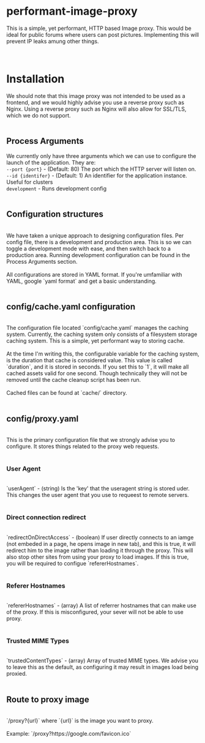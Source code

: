 # performant-image-proxy
This is a simple, yet performant, HTTP based Image proxy. This would be ideal for public forums where users can post pictures. Implementing this will prevent IP leaks amung other things.
</br></br></br>


# Installation
We should note that this image proxy was not intended to be used as a frontend, and we would highly advise you use a reverse proxy such as Nginx. Using a reverse proxy such as Nginx will also allow for SSL/TLS, which we do not support.
</br></br>

## Process Arguments
We currently only have three arguments which we can use to configure the launch of the application. They are:
</br>
`--port {port}` - (Default: 80) The port which the HTTP server will listen on.
</br>
`--id {identifer}` - (Default: 1) An identifier for the application instance. Useful for clusters
</br>
`development` - Runs development config
</br></br>

## Configuration structures
</br>
We have taken a unique approach to designing configuration files. Per config file, there is a development and production area. This is so we can toggle a development mode with ease, and then switch back to a production area. Running development configuration can be found in the Process Arguments section.
</br></br>
All configurations are stored in YAML format. If you're umfamiliar with YAML, google `yaml format` and get a basic understanding.
</br></br>

## config/cache.yaml configuration
</br>
The configuration file located `config/cache.yaml` manages the caching system. Currently, the caching system only consists of a filesystem storage caching system. This is a simple, yet performant way to storing cache.
</br></br>
At the time I'm writing this, the configurable variable for the caching system, is the duration that cache is considered value. This value is called `duration`, and it is stored in seconds. If you set this to `1`, it will make all cached assets valid for one second. Though technically they will not be removed until the cache cleanup script has been run.
</br></br>
Cached files can be found at `cache/` directory.
</br></br>

## config/proxy.yaml
</br>
This is the primary configuration file that we strongly advise you to configure. It stores things related to the proxy web requests.
</br></br>

### User Agent
</br>
`userAgent` - (string) Is the 'key' that the useragent string is stored uder. This changes the user agent that you use to requeest to remote servers.
</br></br>

### Direct connection redirect
</br>
`redirectOnDirectAccess` - (boolean) If user directly connects to an iamge (not embeded in a page, he opens image in new tab), and this is true, it will redirect him to the image rather than loading it through the proxy. This will also stop other sites from using your proxy to load images. If this is true, you will be required to configue `refererHostnames`.
</br></br>

### Referer Hostnames
</br>
`refererHostnames` - (array) A list of referrer hostnames that can make use of the proxy. If this is misconfigured, your sever will not be able to use proxy.
</br></br>

### Trusted MIME Types
</br>
`trustedContentTypes` - (array) Array of trusted MIME types. We advise you to leave this as the default, as configuring it may result in images load being proxied.
</br></br>

## Route to proxy image
</br>
`/proxy?{url}` where `{url}` is the image you want to proxy.
</br></br>
Example: `/proxy?https://google.com/favicon.ico`
</br></br>
